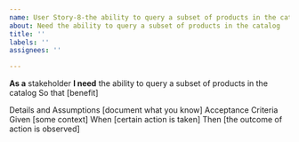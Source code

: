 ```yaml
---
name: User Story-8-the ability to query a subset of products in the catalog
about: Need the ability to query a subset of products in the catalog
title: ''
labels: ''
assignees: ''

---
```


**As a** stakeholder
**I need** the ability to query a subset of products in the catalog
So that [benefit]

Details and Assumptions
[document what you know]
Acceptance Criteria
Given [some context]
When [certain action is taken]
Then [the outcome of action is observed]
